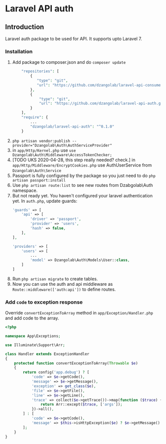 # Laravel API auth

## Introduction

Laravel auth package to be used for API. It supports upto Laravel 7.

### Installation

1. Add package to composer.json and do `composer update`
    ```php
        "repositories": [
            {
               "type": "git",
               "url": "https://github.com/dzangolab/laravel-api-consumer.git"
            },
            {
                "type": "git",
                "url": "https://github.com/dzangolab/laravel-api-auth.git"
            }
        ],
        "require": {
            ...
            "dzangolab/laravel-api-auth": "^0.1.0"
        }
     ```
1. `php artisan vendor:publish --provider="Dzangolab\Auth\AuthServiceProvider"`
1. in `app/Http/Kernel.php` use `use Dzangolab\Auth\Middleware\AccessTokenChecker;`
1. [TODO UKS 2020-04-28, this step really needed? check.] in `app/Http/Middleware/EncryptCookies.php` use AuthUserService from `Dzangolab\Auth\Service`
1. Passport is fully configured by the package so you just need to do `php artisan passport:install`
1. Use `php artisan route:list` to see new routes from Dzabgolab\Auth namespace.
1. But not ready yet. You haven't configured your laravel authentication yet. In `auth.php`, update guards:
    ```php
    'guards' => [
        'api' => [
            'driver' => 'passport',
            'provider' => 'users',
            'hash' => false,
        ],
    ],

    'providers' => [
        'users' => [
            ...
            'model' => Dzangolab\Auth\Models\User::class,
        ]
    ]
    ```
1. Run `php artisan migrate` to create tables.
1. Now you can use the auth and api middleware as `Route::middleware(['auth:api'])` to define routes.

### Add `code` to exception response

Override `convertExceptionToArray` method in `app/Exception/Handler.php` and add code to the array.

```php
<?php

namespace App\Exceptions;

use Illuminate\Support\Arr;

class Handler extends ExceptionHandler
{
    protected function convertExceptionToArray(Throwable $e)
    {
        return config('app.debug') ? [
            'code' => $e->getCode(),
            'message' => $e->getMessage(),
            'exception' => get_class($e),
            'file' => $e->getFile(),
            'line' => $e->getLine(),
            'trace' => collect($e->getTrace())->map(function ($trace) {
                return Arr::except($trace, ['args']);
            })->all(),
        ] : [
            'code' => $e->getCode(),
            'message' => $this->isHttpException($e) ? $e->getMessage() : 'Server Error',
        ];
    }
}
```
